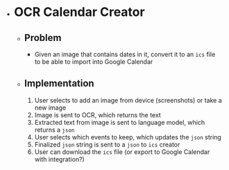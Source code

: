 - # OCR Calendar Creator
	- ## Problem
		- Given an image that contains dates in it, convert it to an `ics` file to be able to import into Google Calendar
	- ## Implementation
		1. User selects to add an image from device (screenshots) or take a new image
		2. Image is sent to OCR, which returns the text
		3. Extracted text from image is sent to language model, which returns a `json`
		4. User selects which events to keep, which updates the `json` string
		5. Finalized `json` string is sent to a `json` to `ics` creator
		6. User can download the `ics` file (or export to Google Calendar with integration?)
